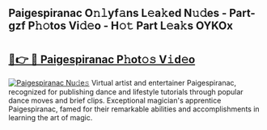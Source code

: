 ## Paigespiranac O𝚗𝚕yf𝚊ns L𝚎a𝚔ed N𝚞𝚍es - Part-gzf P𝚑𝚘tos Vi𝚍𝚎o - H𝚘𝚝 Part L𝚎a𝚔s OYKOx

# <h2><a href="http://kf5oldp.oniu.top/?m=Paigespiranac">🔗👉 🔴 Paigespiranac P𝚑ot𝚘𝚜 V𝚒d𝚎o</a></h2>

[![Paigespiranac Nu𝚍e𝚜](https://i.imgur.com/0qMVB7G.gif)](http://kf5oldp.oniu.top/?m=Paigespiranac)
Virtual artist and entertainer Paigespiranac, recognized for publishing dance and lifestyle tutorials through popular dance moves and brief clips. Exceptional magician's apprentice Paigespiranac, famed for their remarkable abilities and accomplishments in learning the art of magic.  
